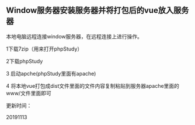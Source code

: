 ## Window服务器安装服务器并将打包后的vue放入服务器

本地电脑远程连接window服务器，在远程连接上进行操作。

1下载7zip（用来打开phpStudy）

2下载phpStudy

3 启动apche(phpStudy里面有apache)

4 将本地vue打包成dist文件里面的文件内容复制粘贴到服务器apache里面的www/文件里面即可

更新时间：

20191113